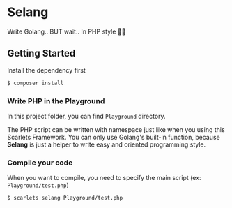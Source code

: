 # Selang
Write Golang.. BUT wait.. In PHP style 🤝🧒

## Getting Started
Install the dependency first

```sh
$ composer install
```

### Write PHP in the Playground
In this project folder, you can find `Playground` directory.

The PHP script can be written with namespace just like when you using this Scarlets Framework. You can only use Golang's built-in function, because **Selang** is just a helper to write easy and oriented programming style.

### Compile your code
When you want to compile, you need to specify the main script (ex: `Playground/test.php`)

```sh
$ scarlets selang Playground/test.php
```